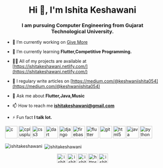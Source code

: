 <h1 align="center">Hi 👋, I'm Ishita Keshawani</h1>
<h3 align="center">I am pursuing Computer Engineering from Gujarat Technological University.</h3>

- 🔭 I’m currently working on [Give More](https://github.com/Ishita1608/Give-More)

- 🌱 I’m currently learning **Flutter,Competitive Programming.**

- 👨‍💻 All of my projects are available at [https://ishitakeshawani.netlify.com/](https://ishitakeshawani.netlify.com/)

- 📝 I regulary write articles on [https://medium.com/@keshwaniishita054](https://medium.com/@keshwaniishita054)

- 💬 Ask me about **Flutter,Java,Music**

- 📫 How to reach me **ishitakeshawani@gmail.com**

- ⚡ Fun fact **I talk lot.**


<!-- BLOG-POST-LIST:START -->
<!-- BLOG-POST-LIST:END -->

<p align="left"><img src="https://devicons.github.io/devicon/devicon.git/icons/c/c-original.svg" alt="c" width="40" height="40"/> <img src="https://devicons.github.io/devicon/devicon.git/icons/cplusplus/cplusplus-original.svg" alt="cplusplus" width="40" height="40"/> <img src="https://devicons.github.io/devicon/devicon.git/icons/css3/css3-original-wordmark.svg" alt="css3" width="40" height="40"/> <img src="https://www.vectorlogo.zone/logos/dartlang/dartlang-icon.svg" alt="dart" width="40" height="40"/> <img src="https://devicons.github.io/devicon/devicon.git/icons/django/django-original.svg" alt="django" width="40" height="40"/> <img src="https://www.vectorlogo.zone/logos/firebase/firebase-icon.svg" alt="firebase" width="40" height="40"/> <img src="https://www.vectorlogo.zone/logos/flutterio/flutterio-icon.svg" alt="flutter" width="40" height="40"/> <img src="https://www.vectorlogo.zone/logos/git-scm/git-scm-icon.svg" alt="git" width="40" height="40"/> <img src="https://devicons.github.io/devicon/devicon.git/icons/html5/html5-original-wordmark.svg" alt="html5" width="40" height="40"/> <img src="https://devicons.github.io/devicon/devicon.git/icons/java/java-original-wordmark.svg" alt="java" width="40" height="40"/> <img src="https://devicons.github.io/devicon/devicon.git/icons/python/python-original.svg" alt="python" width="40" height="40"/></p><p><img align="left" src="https://github-readme-stats.vercel.app/api/top-langs/?username=ishitakeshawani&layout=compact&hide=html" alt="ishitakeshawani" /></p>

<p>&nbsp;<img align="center" src="https://github-readme-stats.vercel.app/api?username=ishitakeshawani&show_icons=true" alt="ishitakeshawani" /></p>

<p align="center">
<a href="https://twitter.com/ishitakeshawani" target="blank"><img align="center" src="https://cdn.jsdelivr.net/npm/simple-icons@3.0.1/icons/twitter.svg" alt="ishitakeshawani" height="30" width="30" /></a>
<a href="https://linkedin.com/in/ishitakeshawani" target="blank"><img align="center" src="https://cdn.jsdelivr.net/npm/simple-icons@3.0.1/icons/linkedin.svg" alt="ishitakeshawani" height="30" width="30" /></a>
<a href="https://instagram.com/ishitakeshawani" target="blank"><img align="center" src="https://cdn.jsdelivr.net/npm/simple-icons@3.0.1/icons/instagram.svg" alt="ishitakeshawani" height="30" width="30" /></a>
<a href="https://medium.com/https://medium.com/@keshwaniishita054" target="blank"><img align="center" src="https://cdn.jsdelivr.net/npm/simple-icons@3.0.1/icons/medium.svg" alt="https://medium.com/@keshwaniishita054" height="30" width="30" /></a>
<a href="https://www.youtube.com/channel/UC-YEo9jyWj6oNrPRxgM1asw/featured?view_as=subscriber" target="blank"><img align="center" src="https://cdn.jsdelivr.net/npm/simple-icons@3.0.1/icons/youtube.svg" alt="ishitakeshwani" height="30" width="30" /></a>
</p>
